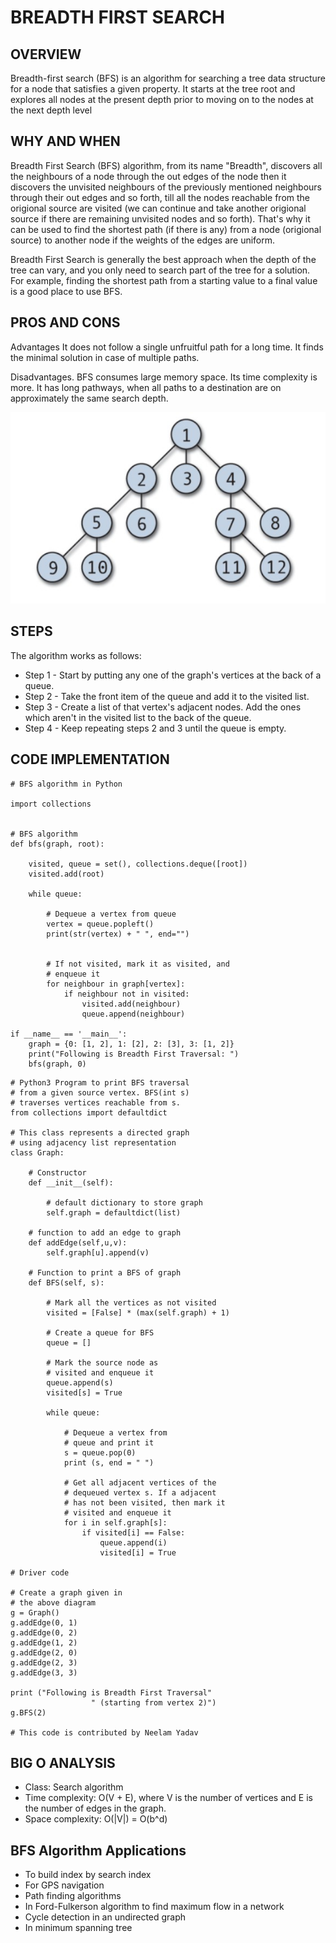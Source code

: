 # BREADTH FIRST SEARCH
## OVERVIEW
Breadth-first search (BFS) is an algorithm for searching a tree data structure for a node that satisfies a given property. It starts at the tree root and explores all nodes at the present depth prior to moving on to the nodes at the next depth level

## WHY AND WHEN
Breadth First Search (BFS) algorithm, from its name "Breadth", discovers all the neighbours of a node through the out edges of the node then it discovers the unvisited neighbours of the previously mentioned neighbours through their out edges and so forth, till all the nodes reachable from the origional source are visited (we can continue and take another origional source if there are remaining unvisited nodes and so forth). That's why it can be used to find the shortest path (if there is any) from a node (origional source) to another node if the weights of the edges are uniform.

Breadth First Search is generally the best approach when the depth of the tree can vary, and you only need to search part of the tree for a solution. For example, finding the shortest path from a starting value to a final value is a good place to use BFS.

## PROS AND CONS
Advantages 
It does not follow a single unfruitful path for a long time. It finds the minimal solution in case of multiple paths.

Disadvantages.
BFS consumes large memory space. Its time complexity is more.
It has long pathways, when all paths to a destination are on approximately the same search depth.

![Alt Text](https://github.com/iamAkolab/ninja_dojo/blob/main/AlgorithmDS_Clan/25_Algorithm/img/Breadth-First%20Search.jpg)
## STEPS
The algorithm works as follows:

* Step 1 - Start by putting any one of the graph's vertices at the back of a queue.
* Step 2 - Take the front item of the queue and add it to the visited list.
* Step 3 - Create a list of that vertex's adjacent nodes. Add the ones which aren't in the visited list to the back of the queue.
* Step 4 - Keep repeating steps 2 and 3 until the queue is empty.

## CODE IMPLEMENTATION
```
# BFS algorithm in Python

import collections


# BFS algorithm
def bfs(graph, root):

    visited, queue = set(), collections.deque([root])
    visited.add(root)

    while queue:

        # Dequeue a vertex from queue
        vertex = queue.popleft()
        print(str(vertex) + " ", end="")


        # If not visited, mark it as visited, and
        # enqueue it
        for neighbour in graph[vertex]:
            if neighbour not in visited:
                visited.add(neighbour)
                queue.append(neighbour)

if __name__ == '__main__':
    graph = {0: [1, 2], 1: [2], 2: [3], 3: [1, 2]}
    print("Following is Breadth First Traversal: ")
    bfs(graph, 0)

```




```
# Python3 Program to print BFS traversal
# from a given source vertex. BFS(int s)
# traverses vertices reachable from s.
from collections import defaultdict
 
# This class represents a directed graph
# using adjacency list representation
class Graph:
 
    # Constructor
    def __init__(self):
 
        # default dictionary to store graph
        self.graph = defaultdict(list)
 
    # function to add an edge to graph
    def addEdge(self,u,v):
        self.graph[u].append(v)
 
    # Function to print a BFS of graph
    def BFS(self, s):
 
        # Mark all the vertices as not visited
        visited = [False] * (max(self.graph) + 1)
 
        # Create a queue for BFS
        queue = []
 
        # Mark the source node as
        # visited and enqueue it
        queue.append(s)
        visited[s] = True
 
        while queue:
 
            # Dequeue a vertex from
            # queue and print it
            s = queue.pop(0)
            print (s, end = " ")
 
            # Get all adjacent vertices of the
            # dequeued vertex s. If a adjacent
            # has not been visited, then mark it
            # visited and enqueue it
            for i in self.graph[s]:
                if visited[i] == False:
                    queue.append(i)
                    visited[i] = True
 
# Driver code
 
# Create a graph given in
# the above diagram
g = Graph()
g.addEdge(0, 1)
g.addEdge(0, 2)
g.addEdge(1, 2)
g.addEdge(2, 0)
g.addEdge(2, 3)
g.addEdge(3, 3)
 
print ("Following is Breadth First Traversal"
                  " (starting from vertex 2)")
g.BFS(2)
 
# This code is contributed by Neelam Yadav
```  

## BIG O ANALYSIS
* Class:	Search algorithm
* Time complexity: O(V + E), where V is the number of vertices and E is the number of edges in the graph.
* Space complexity: O(|V|) = O(b^d)

## BFS Algorithm Applications
* To build index by search index
* For GPS navigation
* Path finding algorithms
* In Ford-Fulkerson algorithm to find maximum flow in a network
* Cycle detection in an undirected graph
* In minimum spanning tree
